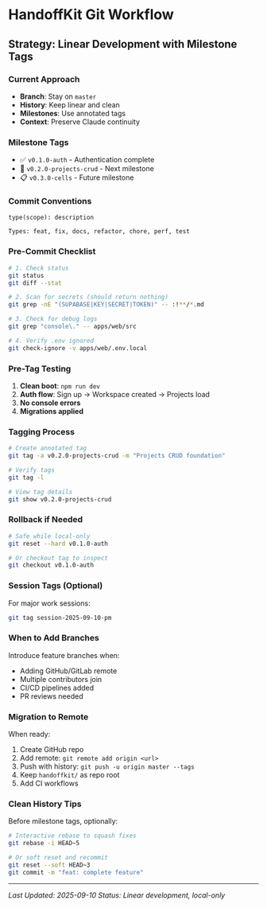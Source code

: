 # HandoffKit Git Workflow

## Strategy: Linear Development with Milestone Tags

### Current Approach
- **Branch**: Stay on `master` 
- **History**: Keep linear and clean
- **Milestones**: Use annotated tags
- **Context**: Preserve Claude continuity

### Milestone Tags
- ✅ `v0.1.0-auth` - Authentication complete
- 🎯 `v0.2.0-projects-crud` - Next milestone
- 📋 `v0.3.0-cells` - Future milestone

### Commit Conventions
```
type(scope): description

Types: feat, fix, docs, refactor, chore, perf, test
```

### Pre-Commit Checklist
```bash
# 1. Check status
git status
git diff --stat

# 2. Scan for secrets (should return nothing)
git grep -nE "(SUPABASE|KEY|SECRET|TOKEN)" -- :!**/*.md

# 3. Check for debug logs
git grep "console\." -- apps/web/src

# 4. Verify .env ignored
git check-ignore -v apps/web/.env.local
```

### Pre-Tag Testing
1. **Clean boot**: `npm run dev`
2. **Auth flow**: Sign up → Workspace created → Projects load
3. **No console errors**
4. **Migrations applied**

### Tagging Process
```bash
# Create annotated tag
git tag -a v0.2.0-projects-crud -m "Projects CRUD foundation"

# Verify tags
git tag -l

# View tag details
git show v0.2.0-projects-crud
```

### Rollback if Needed
```bash
# Safe while local-only
git reset --hard v0.1.0-auth

# Or checkout tag to inspect
git checkout v0.1.0-auth
```

### Session Tags (Optional)
For major work sessions:
```bash
git tag session-2025-09-10-pm
```

### When to Add Branches
Introduce feature branches when:
- Adding GitHub/GitLab remote
- Multiple contributors join
- CI/CD pipelines added
- PR reviews needed

### Migration to Remote
When ready:
1. Create GitHub repo
2. Add remote: `git remote add origin <url>`
3. Push with history: `git push -u origin master --tags`
4. Keep `handoffkit/` as repo root
5. Add CI workflows

### Clean History Tips
Before milestone tags, optionally:
```bash
# Interactive rebase to squash fixes
git rebase -i HEAD~5

# Or soft reset and recommit
git reset --soft HEAD~3
git commit -m "feat: complete feature"
```

---
*Last Updated: 2025-09-10*
*Status: Linear development, local-only*